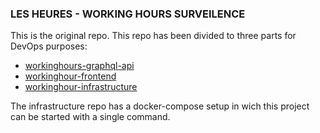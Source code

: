 ### LES HEURES - WORKING HOURS SURVEILENCE

This is the original repo. This repo has been divided to three parts for DevOps purposes:

- [workinghours-graphql-api](https://github.com/TommiLehtisaari/workinghours-graphql-api)
- [workinghour-frontend](https://github.com/TommiLehtisaari/workinghour-frontend)
- [workinghour-infrastructure](https://github.com/TommiLehtisaari/workinghour-infrastructure)

The infrastructure repo has a docker-compose setup in wich this project can be started with a single command.